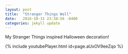 ```yaml
---
layout: post
title:  "Stranger Things Wall"
date:   2016-10-31 23:38:56 -0400
categories: jekyll update
---
```


My Stranger Things inspired Halloween decoration!

{% include youtubePlayer.html id=page.aUxOV9eeZqo %}

